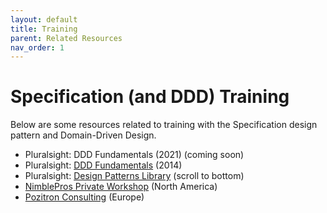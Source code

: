 ```yaml
---
layout: default
title: Training
parent: Related Resources
nav_order: 1
---
```


# Specification (and DDD) Training

Below are some resources related to training with the Specification design pattern and Domain-Driven Design.

- Pluralsight: DDD Fundamentals (2021) (coming soon)
- Pluralsight: [DDD Fundamentals](https://www.pluralsight.com/courses/domain-driven-design-fundamentals) (2014)
- Pluralsight: [Design Patterns Library](https://www.pluralsight.com/courses/patterns-library) (scroll to bottom)
- [NimblePros Private Workshop](https://nimblepros.com/what-we-do) (North America)
- [Pozitron Consulting](https://pozitrongroup.com/) (Europe)
